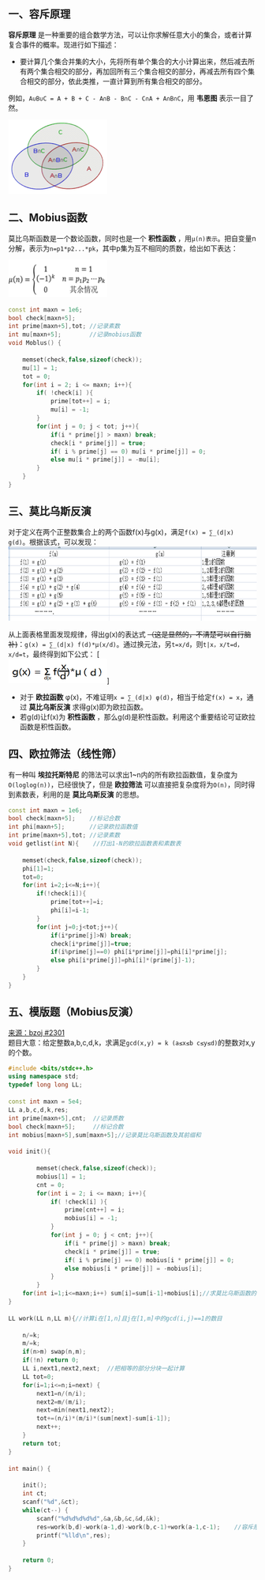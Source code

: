 ## 一、容斥原理
**容斥原理** 是一种重要的组合数学方法，可以让你求解任意大小的集合，或者计算复合事件的概率。现进行如下描述：
* 要计算几个集合并集的大小，先将所有单个集合的大小计算出来，然后减去所有两个集合相交的部分，再加回所有三个集合相交的部分，再减去所有四个集合相交的部分，依此类推，一直计算到所有集合相交的部分。

例如，`A∪B∪C = A + B + C - A∩B - B∩C - C∩A + A∩B∩C`，用 **韦恩图** 表示一目了然。

<img src="_image/mobius_4.png" width="200" height="150" />

## 二、Mobius函数

莫比乌斯函数是一个数论函数，同时也是一个 **积性函数** ，用`μ(n)表示`。把自变量n分解，表示为`n=p1*p2...*pk`，其中p集为互不相同的质数，给出如下表达：

<img src="_image/mobius_1.png" width="200" height="75" />

```c++
const int maxn = 1e6;
bool check[maxn+5];
int prime[maxn+5],tot; //记录素数
int mu[maxn+5];        //记录mobius函数
void Moblus() {

    memset(check,false,sizeof(check));
    mu[1] = 1;
    tot = 0;
    for(int i = 2; i <= maxn; i++){
        if( !check[i] ){
            prime[tot++] = i;
            mu[i] = -1;
        }
        for(int j = 0; j < tot; j++){
            if(i * prime[j] > maxn) break;
            check[i * prime[j]] = true;
            if( i % prime[j] == 0) mu[i * prime[j]] = 0;
            else mu[i * prime[j]] = -mu[i];
        }
    }
}
```

## 三、莫比乌斯反演
对于定义在两个正整数集合上的两个函数f(x)与g(x)，满足`f(x) = ∑_(d|x) g(d)`。根据该式，可以发现：
<img src="_image/mobius_2.png" width="600" height="150" />

从上面表格里面发现规律，得出g(x)的表达式  ~~（这是显然的，不清楚可以自行脑补)~~：`g(x) = ∑_(d|x) f(d)*μ(x/d)`。通过换元法，另`t=x/d`，则`t|x，x/t=d，x/d=t`，最终得到如下公式：
[<br><img src="_image/mobius_3.png" width="200" height="50" />]
* 对于 **欧拉函数** φ(x)，不难证明`x = ∑_(d|x) φ(d)`，相当于给定`f(x) = x`，通过 **莫比乌斯反演** 求得g(x)即为欧拉函数。
* 若g(d)让f(x)为 **积性函数** ，那么g(d)是积性函数。利用这个重要结论可证欧拉函数是积性函数。

## 四、欧拉筛法（线性筛）
有一种叫 **埃拉托斯特尼** 的筛法可以求出1~n内的所有欧拉函数值，复杂度为`O(loglog(n))`，已经很快了，但是 **欧拉筛法** 可以直接把复杂度将为`O(n)`，同时得到素数表，利用的是 **莫比乌斯反演** 的思想。
```c++
const int maxn = 1e6;
bool check[maxn+5];    //标记合数
int phi[maxn+5];       //记录欧拉函数值
int prime[maxn+5],tot; //记录素数
void getlist(int N){    //打出1-N的欧拉函数表和素数表

    memset(check,false,sizeof(check));
    phi[1]=1;
    tot=0;
    for(int i=2;i<=N;i++){
        if(!check[i]){
            prime[tot++]=i;
            phi[i]=i-1;
        }
        for(int j=0;j<tot;j++){
            if(i*prime[j]>N) break;
            check[i*prime[j]]=true;
            if(i%prime[j]==0) phi[i*prime[j]]=phi[i]*prime[j];
            else phi[i*prime[j]]=phi[i]*(prime[j]-1);
        }
    }
}
```
## 五、模版题（Mobius反演）
<a href="http://www.lydsy.com/JudgeOnline/problem.php?id=2301">来源：bzoj #2301</a><br>
题目大意：给定整数a,b,c,d,k，求满足`gcd(x,y) = k (a≤x≤b c≤y≤d)`的整数对x,y的个数。
```c++
#include <bits/stdc++.h>
using namespace std;
typedef long long LL;

const int maxn = 5e4;
LL a,b,c,d,k,res;
int prime[maxn+5],cnt;  //记录质数
bool check[maxn+5];     //标记合数
int mobius[maxn+5],sum[maxn+5];//记录莫比乌斯函数及其前缀和

void init(){

        memset(check,false,sizeof(check));
        mobius[1] = 1;
        cnt = 0;
        for(int i = 2; i <= maxn; i++){
            if( !check[i] ){
                prime[cnt++] = i;
                mobius[i] = -1;
            }
            for(int j = 0; j < cnt; j++){
                if(i * prime[j] > maxn) break;
                check[i * prime[j]] = true;
                if( i % prime[j] == 0) mobius[i * prime[j]] = 0;
                else mobius[i * prime[j]] = -mobius[i];
            }
        }
    for(int i=1;i<=maxn;i++) sum[i]=sum[i-1]+mobius[i];//求莫比乌斯函数的前缀和
}

LL work(LL n,LL m){//计算i在[1,n]且j在[1,m]中的gcd(i,j)==1的数目

    n/=k;
    m/=k;
    if(n>m) swap(n,m);
    if(!n) return 0;
    LL i,next1,next2,next;  //把相等的部分分块一起计算
    LL tot=0;
    for(i=1;i<=n;i=next) {
        next1=n/(n/i);
        next2=m/(m/i);
        next=min(next1,next2);
        tot+=(n/i)*(m/i)*(sum[next]-sum[i-1]);
        next++;
    }
    return tot;
}

int main() {

    init();
    int ct;
    scanf("%d",&ct);
    while(ct--) {
        scanf("%d%d%d%d%d",&a,&b,&c,&d,&k);
        res=work(b,d)-work(a-1,d)-work(b,c-1)+work(a-1,c-1);    //容斥原理
        printf("%lld\n",res);
    }

    return 0;
}



```
